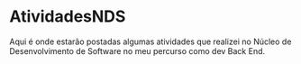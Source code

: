 # AtividadesNDS

Aqui é onde estarão postadas algumas atividades que realizei no Núcleo de Desenvolvimento de Software no meu percurso como dev Back End.
